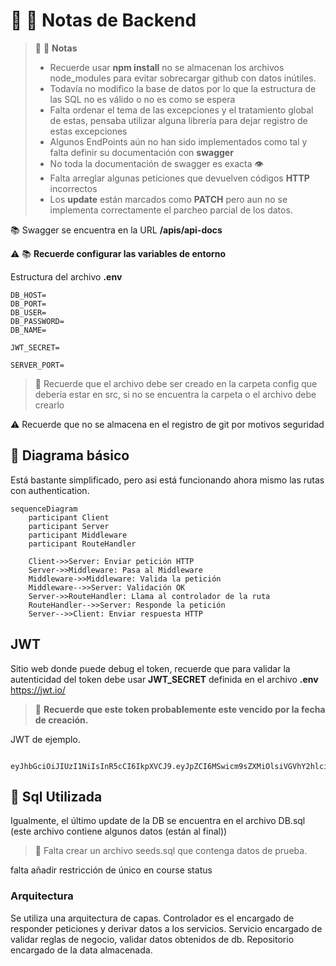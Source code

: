 # :construction: :book: Notas de Backend

> :construction_worker: :book: **Notas**
>
> - Recuerde usar **npm install** no se almacenan los archivos node_modules para evitar sobrecargar github con datos inútiles.
> - Todavía no modifico la base de datos por lo que la estructura de las SQL no es válido o no es como se espera
> - Falta ordenar el tema de las excepciones y el tratamiento global de estas, pensaba utilizar alguna librería para dejar registro de estas excepciones
> - Algunos EndPoints aún no han sido implementados como tal y falta definir su documentación con **swagger**
> - No toda la documentación de swagger es exacta :eye:
> - Falta arreglar algunas peticiones que devuelven códigos **HTTP** incorrectos
> - Los **update** están marcados como **PATCH** pero aun no se implementa correctamente el parcheo parcial de los datos.

:books: Swagger se encuentra en la URL **/apis/api-docs**

:warning: :books: **Recuerde configurar las variables de entorno**

Estructura del archivo **.env**

```plaintext
DB_HOST=
DB_PORT=
DB_USER=
DB_PASSWORD=
DB_NAME=

JWT_SECRET=

SERVER_PORT=
```

> :book: Recuerde que el archivo debe ser creado en la carpeta config que debería estar en src, si no se encuentra la carpeta o el archivo debe crearlo

:warning: Recuerde que no se almacena en el registro de git por motivos seguridad

## :construction_worker: Diagrama básico

Está bastante simplificado, pero asi está funcionando ahora mismo las rutas con authentication.

```mermaid
sequenceDiagram
    participant Client
    participant Server
    participant Middleware
    participant RouteHandler

    Client->>Server: Enviar petición HTTP
    Server->>Middleware: Pasa al Middleware
    Middleware->>Middleware: Valida la petición
    Middleware-->>Server: Validación OK
    Server->>RouteHandler: Llama al controlador de la ruta
    RouteHandler-->>Server: Responde la petición
    Server-->>Client: Enviar respuesta HTTP
```

## JWT

Sitio web donde puede debug el token, recuerde que para validar la autenticidad del token debe usar **JWT_SECRET** definida en el archivo **.env**
<https://jwt.io/>

> :book: **Recuerde que este token probablemente este vencido por la fecha de creación.**

JWT de ejemplo.

```text

eyJhbGciOiJIUzI1NiIsInR5cCI6IkpXVCJ9.eyJpZCI6MSwicm9sZXMiOlsiVGVhY2hlciIsIlN0dWRlbnQiXSwiaWF0IjoxNzMyNzQzMDk2LCJleHAiOjE3MzI3NTAyOTZ9.XbsGPeXW7vmg0vRdUac1HjBtJC975e2AOHty6FOSas8
```

## :lion: Sql Utilizada

Igualmente, el último update de la DB se encuentra en el archivo DB.sql (este archivo contiene algunos datos (están al final))

>:book: Falta crear un archivo seeds.sql que contenga datos de prueba.

falta añadir restricción de único en course status

### Arquitectura

Se utiliza una arquitectura de capas.
Controlador es el encargado de responder peticiones y derivar datos a los servicios.
Servicio encargado de validar reglas de negocio, validar datos obtenidos de db.
Repositorio encargado de la data almacenada.

